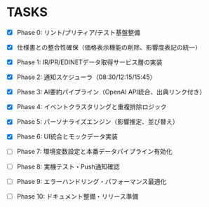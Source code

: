 # TASKS

- [x] Phase 0: リント/プリティア/テスト基盤整備
- [x] 仕様書との整合性確保（価格表示機能の削除、影響度表記の統一）
- [x] Phase 1: IR/PR/EDINETデータ取得サービス層の実装
- [x] Phase 2: 通知スケジューラ（08:30/12:15/15:45）
- [x] Phase 3: AI要約パイプライン（OpenAI API統合、出典リンク付き）
- [x] Phase 4: イベントクラスタリングと重複排除ロジック
- [x] Phase 5: パーソナライズエンジン（影響推定、並び替え）
- [x] Phase 6: UI統合とモックデータ実装
- [ ] Phase 7: 環境変数設定と本番データパイプライン有効化
- [ ] Phase 8: 実機テスト・Push通知確認
- [ ] Phase 9: エラーハンドリング・パフォーマンス最適化
- [ ] Phase 10: ドキュメント整備・リリース準備

